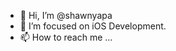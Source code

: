 - 👋 Hi, I’m @shawnyapa
- 👀 I’m focused on iOS Development.
- 📫 How to reach me ...

<!---
shawnyapa/shawnyapa is a ✨ special ✨ repository because its `README.md` (this file) appears on your GitHub profile.
You can click the Preview link to take a look at your changes.
--->
